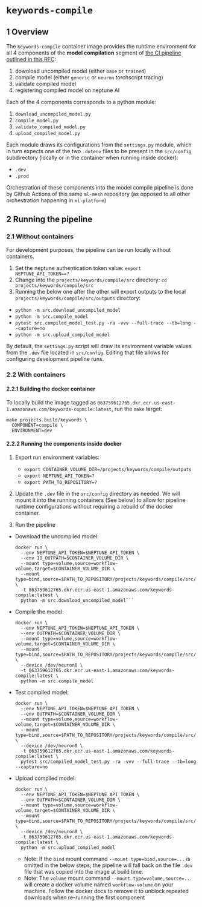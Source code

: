 # `keywords-compile`

## 1 Overview

The `keywords-compile` container image provides the runtime environment for all 4 components of the
**model compilation** segment of
[the CI pipeline outlined in this RFC](https://onclusive01-my.sharepoint.com/:w:/g/personal/sebastian_scherer_onclusive_com/EXMw2nQrwSpBn4uKzY90Hb4BBFq1NHsYByDAo9-uc83iLg?e=B9ULGd):

1. download uncompiled model (either `base` or `trained`)
2. compile model (either `generic` or `neuron` torchscript tracing)
3. validate compiled model
4. registering compiled model on neptune AI

Each of the 4 components corresponds to a python module:

1. `download_uncompiled_model.py`
2. `compile_model.py`
3. `validate_compiled_model.py`
4. `upload_compiled_model.py`

Each module draws its configurations from the `settings.py` module, which in turn expects one of
the two `.dotenv` files to be present in the `src/config` subdirectory (locally or in the container
when running inside docker):

- `.dev`
- `.prod`

Orchestration of these components into the model compile pipeline is done by Github Actions of this
same `ml-mesh` repository (as opposed to all other orchestration happening in `ml-platform`)

## 2 Running the pipeline

### 2.1 Without containers

For development purposes, the pipeline can be run locally without containers.

1. Set the neptune authentication token value: `export NEPTUNE_API_TOKEN==?`
2. Change into the `projects/keywords/compile/src` directory: `cd projects/keywords/compile/src`
3. Running the below one after the other will export outputs to the local
   `projects/keywords/compile/src/outputs` directory:

- `python -m src.download_uncompiled_model`
- `python -m src.compile_model`
- `pytest src.compiled_model_test.py -ra -vvv --full-trace --tb=long --capture=no`
- `python -m src.upload_compiled_model`

By default, the `settings.py` script will draw its environment variable values from the `.dev` file
located in `src/config`. Editing that file allows for configuring development pipeline runs.

### 2.2 With containers

#### 2.2.1 Building the docker container

To locally build the image tagged as
`063759612765.dkr.ecr.us-east-1.amazonaws.com/keywords-copmile:latest`, run the `make` target:

```make
make projects.build/keywords \
  COMPONENT=compile \
  ENVIRONMENT=dev
```

#### 2.2.2 Running the components inside docker

1. Export run environment variables:

   - `export CONTAINER_VOLUME_DIR=/projects/keywords/compile/outputs`
   - `export NEPTUNE_API_TOKEN=?`
   - `export PATH_TO_REPOSITORY=?`

2. Update the `.dev` file in the `src/config` directory as needed. We will mount it into the
   running containers (See below) to allow for pipeline runtime configurations without requiring a
   rebuild of the docker container.
3. Run the pipeline

- Download the uncompiled model:

  ````docker
  docker run \
    --env NEPTUNE_API_TOKEN=$NEPTUNE_API_TOKEN \
    --env IO_OUTPATH=$CONTAINER_VOLUME_DIR \
    --mount type=volume,source=workflow-volume,target=$CONTAINER_VOLUME_DIR \
    --mount type=bind,source=$PATH_TO_REPOSITORY/projects/keywords/compile/src/config/,target=/projects/keywords/compile/src/config,readonly \
    -t 063759612765.dkr.ecr.us-east-1.amazonaws.com/keywords-compile:latest \
    python -m src.download_uncompiled_model```
  ````

- Compile the model:

  ```docker
  docker run \
    --env NEPTUNE_API_TOKEN=$NEPTUNE_API_TOKEN \
    --env OUTPATH=$CONTAINER_VOLUME_DIR \
    --mount type=volume,source=workflow-volume,target=$CONTAINER_VOLUME_DIR \
    --mount type=bind,source=$PATH_TO_REPOSITORY/projects/keywords/compile/src/config/,target=/projects/keywords/compile/src/config,readonly \
    --device /dev/neuron0 \
    -t 063759612765.dkr.ecr.us-east-1.amazonaws.com/keywords-compile:latest \
    python -m src.compile_model
  ```

- Test compiled model:

  ```docker
  docker run \
    --env NEPTUNE_API_TOKEN=$NEPTUNE_API_TOKEN \
    --env OUTPATH=$CONTAINER_VOLUME_DIR \
    --mount type=volume,source=workflow-volume,target=$CONTAINER_VOLUME_DIR \
    --mount type=bind,source=$PATH_TO_REPOSITORY/projects/keywords/compile/src/config/,target=/projects/keywords/compile/src/config,readonly \
    --device /dev/neuron0 \
    -t 063759612765.dkr.ecr.us-east-1.amazonaws.com/keywords-compile:latest \
    pytest src/compiled_model_test.py -ra -vvv --full-trace --tb=long --capture=no
  ```

- Upload compiled model:

  ```docker
  docker run \
    --env NEPTUNE_API_TOKEN=$NEPTUNE_API_TOKEN \
    --env OUTPATH=$CONTAINER_VOLUME_DIR \
    --mount type=volume,source=workflow-volume,target=$CONTAINER_VOLUME_DIR \
    --mount type=bind,source=$PATH_TO_REPOSITORY/projects/keywords/compile/src/config/,target=/projects/keywords/compile/src/config,readonly \
    --device /dev/neuron0 \
    -t 063759612765.dkr.ecr.us-east-1.amazonaws.com/keywords-compile:latest \
    python -m src.upload_compiled_model
  ```

  - Note: If the `bind` mount command `--mount type=bind,source=...` is omitted in the below steps,
    the pipeline will fall back on the file `.dev` file that was copied into the image at build time.
  - Note: The `volume` mount command `--mount type=volume,source=...` will create a docker volume
    named `workflow-volume` on your machine. Follow the docker docs to remove it to unblock repeated
    downloads when re-running the first component
